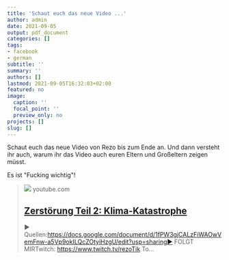 ```yaml
---
title: 'Schaut euch das neue Video ...'
author: admin
date: 2021-09-05
output: pdf_document
categories: []
tags:
- facebook
- german
subtitle: ''
summary: ''
authors: []
lastmod: 2021-09-05T16:32:03+02:00
featured: no
image:
  caption: ''
  focal_point: ''
  preview_only: no
projects: []
slug: []
---
```

Schaut euch das neue Video von Rezo bis zum Ende an. Und dann versteht ihr auch, warum ihr das Video auch euren Eltern und Großeltern zeigen müsst. 

Es ist "Fucking wichtig"!
> [![](https://i.ytimg.com/vi/Ljcz4tA101U/maxresdefault.jpg)](https://www.youtube.com/watch?v=Ljcz4tA101U)
> youtube.com
> ## [Zerstörung Teil 2: Klima-Katastrophe](https://www.youtube.com/watch?v=Ljcz4tA101U)
>
>► Quellen:https://docs.google.com/document/d/1fPW3gjCALzFiWAOwVemFnw-a5Vp9okILQcZOtyiHzgU/edit?usp=sharing► FOLGT MIRTwitch: https://www.twitch.tv/rezoTik To...

